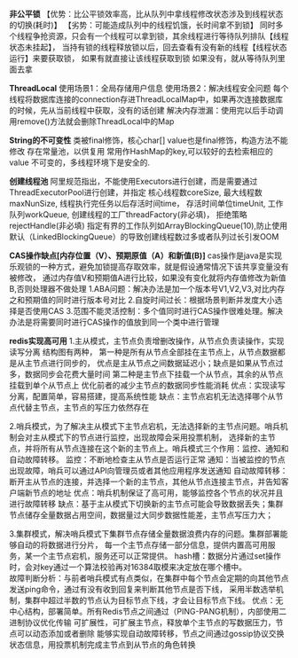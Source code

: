**非公平锁**
【优势：比公平锁效率高，比从队列中拿线程修改状态涉及到线程状态的切换(耗时)】
【劣势：可能造成队列中的线程饥饿，长时间拿不到锁】
同时多个线程争抢资源，只会有一个线程可以拿到锁，其余线程进行等待队列排队【线程状态未挂起】，
当持有锁的线程释放锁以后，回去查看有没有新的线程【线程状态运行】来要获取锁，
如果有就直接让该线程获取到锁
如果没有，就从等待队列里面去拿


**ThreadLocal**
使用场景1：全局存储用户信息
使用场景2：解决线程安全问题 每个线程将数据库连接的connection存进ThreadLocalMap中，如果再次连接数据库的时候，先从当前线程中获取，没有的话创建
解决内存泄漏：使用完以后手动调用remove()方法就会删除ThreadLocal中的Map


**String的不可变性**
类被final修饰，核心char[] value也是final修饰，构造方法不能修改
存在常量池，以供复用
常用作HashMap的key,可以较好的去检索相应的value
不可变的，多线程环境下是安全的.


**创建线程池**
阿里规范指出，不能使用Executors进行创建，而是需要通过ThreadExecutorPool进行创建，并指定
核心线程数coreSize,
最大线程数maxNunSize,
线程执行完任务以后存活时间time，
存活时间单位timeUnit,
工作队列workQueue,
创建线程的工厂threadFactory(非必填)，
拒绝策略rejectHandle(非必填)
指定有界的工作队列如ArrayBlockingQueue(10),防止使用默认（LinkedBlockingQueue）的导致创建线程数过多或者队列过长引发OOM


**CAS操作缺点[内存位置（V）、预期原值（A）和新值(B)]**
cas操作是java是实现乐观锁的一种方式，避免加锁提高存取效率，就是假设通常情况下该共享变量没有被修改，
通过内存值V和预期值A进行比较，如果没有变化就将内存值修改为新值B,否则处理器不做处理
1.ABA问题：解决办法是加一个版本号V1,V2,V3,对比内存之和预期值的同时进行版本号对比
2.自旋时间过长：根据场景判断并发度大小选择是否使用CAS
3.范围不能灵活控制：多个值同时进行CAS操作很难处理。解决办法是将需要同时进行CAS操作的值放到同一个类中进行管理


**redis实现高可用**
1.主从模式，主节点负责增删改操作，从节点负责读操作，实现读写分离
  结构图有两种， 第一种是所有从节点全部挂在主节点上，从节点数据都是从主节点进行同步的，
               优点是主从节点之间数据延迟小；缺点是如果从节点过多，数据同步会花费大量时间
               第二种是主节点下挂载一个从节点，其余的从节点挂载到单个从节点上
               优化前者的减少主节点的数据同步性能消耗
优点：实现读写分离，配置简单，容易搭建，提高系统性能
缺点：主节点宕机无法选择哪个从节点代替主节点，主节点的写压力依然存在


2.哨兵模式，为了解决主从模式下主节点宕机，无法选择新的主节点问题。哨兵机制会对主从模式下的节点进行监控，出现故障会采用投票机制，
           选择新的主节点，并将所有从节点连接在这个新的主节点上。哨兵模式三个作用：监控、通知和自动故障转移。
   监控：不断地检查主从节点是否运行正常
   通知：当被监控的节点出现故障，哨兵可以通过API向管理员或者其他应用程序发送通知
   自动故障转移：断开主从节点的连接，并选择一个新的主节点，其他从节点连接主节点，并告知客户端新节点的地址
优点：哨兵机制保证了高可用，能够监控各个节点的状况并且进行故障转移
缺点：基于主从模式下切换新的主节点可能会导致数据丢失；集群节点储存全量数据占用空间，数据量过大同步数据性能差，主节点写压力大；

3.集群模式，解决哨兵模式下集群节点存储全量数据浪费内存的问题。集群部署能够自动的将数据进行分片，
          每一个主节点存储一部分信息，提供内置高可用服务，某一个主节点宕机，服务还可以正常提供。
  hash槽：数据分片通过set操作时，会对key通过一个算法校验再对16384取模来决定放在哪个槽中。   
  故障判断分析：与前者哨兵模式有点类似，在集群中每个节点会定期的向其他节点发送ping命令，通过有没有收到回复来判断其他节点是否下线，
              采用半数选举机制，集群中超过半数的节点认为目标节点下线，才会让目标节点下线。
优点：无中心结构，部署简单。所有Redis节点之间通过（PING-PANG机制），内部使用二进制协议优化传输
     可扩展性，可扩展主节点，释放单个主节点的写数据压力，节点可以动态添加或者删除
     能够实现自动故障转移，节点之间通过gossip协议交换状态信息，用投票机制完成主节点到从节点的角色转换